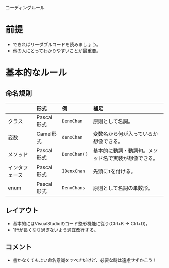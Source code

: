 
コーディングルール

# 前提
- できればリーダブルコードを読みましょう。
- 他の人にとってわかりやすいことが最重要。

# 基本的なルール
## 命名規則

|  | 形式 | 例 | 補足 |
|:-----------|:------------|:------------|:------------|
| クラス | Pascal形式 | `DenxChan` | 原則として名詞。 |
| 変数 | Camel形式 | `denxChan` | 変数名から何が入っているか想像できる。 |
| メソッド | Pascal形式 | `DenxChan()` | 基本的に動詞・動詞句。メソッド名で実装が想像できる。 |
| インタフェース | Pascal形式 | `IDenxChan` | 先頭に`I`を付ける。 |
| enum | Pascal形式 | `DenxChans` | 原則として名詞の単数形。 |

## レイアウト
- 基本的にはVisualStudioのコード整形機能に従う(Ctrl+K → Ctrl+D)。
- 1行が長くなり過ぎないよう適宜改行する。

## コメント
- 書かなくてもよい命名意識をすべきだけど、必要な時は遠慮せずかこう！
